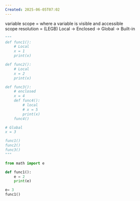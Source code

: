 ```yaml
---
Created: 2025-06-05T07:02
---
```

variable scope = where a variable is visible and accessible  
scope resolution = (LEGB) Local -> Enclosed -> Global -> Built-in

```Python
"""
def func1():
    # Local
    x = 1
    print(x)

def func2():
    # Local
    x = 2
    print(x)

def func3():
    # enclosed
    x = 4
    def func4():
        # local
        # x = 5
        print(x)
    func4()

# Global
x = 3

func1()
func2()
func3()
"""

from math import e

def func1():
    e = 2
    print(e)

e= 3
func1()
```